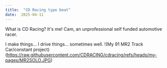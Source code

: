 ```yaml
---
title:  "CD Racing type beat"
date:  2025-04-11
---
```

What is CD Racing?
It's me!  Cam, an unprofessional self funded automotive racer.

I make things...  I drive things...  sometimes well.
!(My 91 MR2 Track Car/constant project)(https://raw.githubusercontent.com/CDRACING/cdracing/refs/heads/my-pages/MR2SOLO.JPG)
